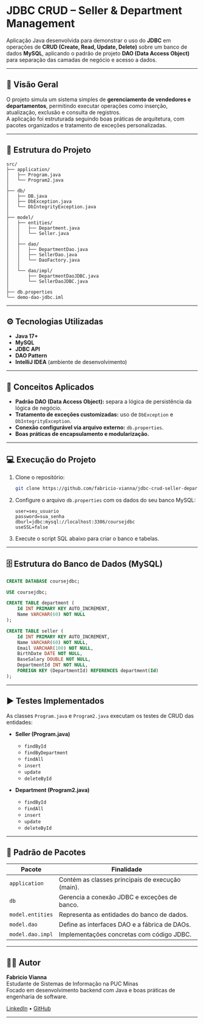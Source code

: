 # JDBC CRUD – Seller & Department Management

Aplicação Java desenvolvida para demonstrar o uso do **JDBC** em operações de **CRUD (Create, Read, Update, Delete)** sobre um banco de dados **MySQL**, aplicando o padrão de projeto **DAO (Data Access Object)** para separação das camadas de negócio e acesso a dados.

---

## 🚀 Visão Geral

O projeto simula um sistema simples de **gerenciamento de vendedores e departamentos**, permitindo executar operações como inserção, atualização, exclusão e consulta de registros.  
A aplicação foi estruturada seguindo boas práticas de arquitetura, com pacotes organizados e tratamento de exceções personalizadas.

---

## 🧩 Estrutura do Projeto

```
src/
├── application/
│   ├── Program.java
│   └── Program2.java
│
├── db/
│   ├── DB.java
│   ├── DbException.java
│   └── DbIntegrityException.java
│
├── model/
│   ├── entities/
│   │   ├── Department.java
│   │   └── Seller.java
│   │
│   ├── dao/
│   │   ├── DepartmentDao.java
│   │   ├── SellerDao.java
│   │   └── DaoFactory.java
│   │
│   └── dao/impl/
│       ├── DepartmentDaoJDBC.java
│       └── SellerDaoJDBC.java
│
├── db.properties
└── demo-dao-jdbc.iml
```

---

## ⚙️ Tecnologias Utilizadas

-   **Java 17+**
-   **MySQL**
-   **JDBC API**
-   **DAO Pattern**
-   **IntelliJ IDEA** (ambiente de desenvolvimento)

---

## 🧠 Conceitos Aplicados

-   **Padrão DAO (Data Access Object):** separa a lógica de persistência da lógica de negócio.
-   **Tratamento de exceções customizadas:** uso de `DbException` e `DbIntegrityException`.
-   **Conexão configurável via arquivo externo:** `db.properties`.
-   **Boas práticas de encapsulamento e modularização.**

---

## 💻 Execução do Projeto

1. Clone o repositório:

    ```bash
    git clone https://github.com/fabricio-vianna/jdbc-crud-seller-department.git
    ```

2. Configure o arquivo `db.properties` com os dados do seu banco MySQL:

    ```properties
    user=seu_usuario
    password=sua_senha
    dburl=jdbc:mysql://localhost:3306/coursejdbc
    useSSL=false
    ```

3. Execute o script SQL abaixo para criar o banco e tabelas.

---

## 🗄️ Estrutura do Banco de Dados (MySQL)

```sql
CREATE DATABASE coursejdbc;

USE coursejdbc;

CREATE TABLE department (
    Id INT PRIMARY KEY AUTO_INCREMENT,
    Name VARCHAR(60) NOT NULL
);

CREATE TABLE seller (
    Id INT PRIMARY KEY AUTO_INCREMENT,
    Name VARCHAR(60) NOT NULL,
    Email VARCHAR(100) NOT NULL,
    BirthDate DATE NOT NULL,
    BaseSalary DOUBLE NOT NULL,
    DepartmentId INT NOT NULL,
    FOREIGN KEY (DepartmentId) REFERENCES department(Id)
);
```

---

## ▶️ Testes Implementados

As classes `Program.java` e `Program2.java` executam os testes de CRUD das entidades:

-   **Seller (Program.java)**

    -   `findById`
    -   `findByDepartment`
    -   `findAll`
    -   `insert`
    -   `update`
    -   `deleteById`

-   **Department (Program2.java)**
    -   `findById`
    -   `findAll`
    -   `insert`
    -   `update`
    -   `deleteById`

---

## 📁 Padrão de Pacotes

| Pacote           | Finalidade                                       |
| ---------------- | ------------------------------------------------ |
| `application`    | Contém as classes principais de execução (main). |
| `db`             | Gerencia a conexão JDBC e exceções de banco.     |
| `model.entities` | Representa as entidades do banco de dados.       |
| `model.dao`      | Define as interfaces DAO e a fábrica de DAOs.    |
| `model.dao.impl` | Implementações concretas com código JDBC.        |

---

## 👨‍💻 Autor

**Fabricio Vianna**  
Estudante de Sistemas de Informação na PUC Minas  
Focado em desenvolvimento backend com Java e boas práticas de engenharia de software.

[LinkedIn](https://www.linkedin.com/in/fabricio-vianna) • [GitHub](https://github.com/fabricio-vianna)

---
